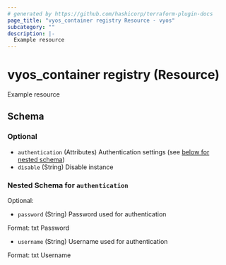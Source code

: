```yaml
---
# generated by https://github.com/hashicorp/terraform-plugin-docs
page_title: "vyos_container registry Resource - vyos"
subcategory: ""
description: |-
  Example resource
---
```


# vyos_container registry (Resource)

Example resource



<!-- schema generated by tfplugindocs -->
## Schema

### Optional

- `authentication` (Attributes) Authentication settings (see [below for nested schema](#nestedatt--authentication))
- `disable` (String) Disable instance

<a id="nestedatt--authentication"></a>
### Nested Schema for `authentication`

Optional:

- `password` (String) Password used for authentication

Format: txt
Password
- `username` (String) Username used for authentication

Format: txt
Username
